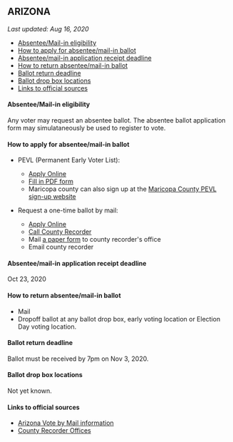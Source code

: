 ## ARIZONA

*Last updated: Aug 16, 2020*

* [Absentee/Mail-in eligibility](#absenteemail-in-eligibility)
* [How to apply for absentee/mail-in ballot](#how-to-apply-for-absenteemail-in-ballot)
* [Absentee/mail-in application receipt deadline](#absenteemail-in-application-receipt-deadline)
* [How to return absentee/mail-in ballot](#how-to-return-absenteemail-in-ballot)
* [Ballot return deadline](#ballot-return-deadline)
* [Ballot drop box locations](#ballot-drop-box-locations)
* [Links to official sources](#links-to-official-sources)


#### Absentee/Mail-in eligibility
Any voter may request an absentee ballot. The absentee ballot application form may simulataneously be used to register to vote.


#### How to apply for absentee/mail-in ballot
* PEVL (Permanent Early Voter List):
  * [Apply Online](https://servicearizona.com/VoterRegistration/selectLanguage)
  * [Fill in PDF form](https://azsos.gov/sites/default/files/20-AZS0S-0958_PEVL_Registration_Form_r09.pdf)
  * Maricopa county can also sign up at the [Maricopa County PEVL sign-up website](https://recorder.maricopa.gov/PermEvSignup/)

* Request a one-time ballot by mail:
  * [Apply Online](https://my.arizona.vote/Early/ApplicationLogin.aspx)
  * [Call County Recorder](https://azsos.gov/county-election-info)
  * Mail [a paper form](https://azsos.gov/sites/default/files/20-AZS0S-0958_PEVL_Registration_Form_r09.pdf) to county recorder's office
  * Email county recorder


#### Absentee/mail-in application receipt deadline
Oct 23, 2020


#### How to return absentee/mail-in ballot
* Mail
* Dropoff ballot at any ballot drop box, early voting location or Election Day voting location.


#### Ballot return deadline
Ballot must be received by 7pm on Nov 3, 2020.


#### Ballot drop box locations
Not yet known.


#### Links to official sources
* [Arizona Vote by Mail information](https://azsos.gov/votebymail)
* [County Recorder Offices](https://azsos.gov/county-election-info)